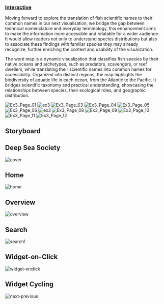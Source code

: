 ### [Interactive](https://jjeeong17.github.io/ex3_final)
Moving forward to explore the translation of fish scientific names to their common names in our next visualisation, we bridge the gap between technical nomenclature and everyday terminology, this enhancement aims to make the information more accessible and relatable for a wider audience. It would allow readers not only to understand species distributions but also to associate these findings with familiar species they may already recognize, further enriching the context and usability of the visualization.

The word map is a dynamic visualization that classifies fish species by their native oceans and archetypes, such as predators, scavengers, or reef dwellers, while translating their scientific names into common names for accessibility. Organized into distinct regions, the map highlights the biodiversity of aquatic life in each ocean, from the Atlantic to the Pacific. It bridges scientific taxonomy and practical understanding, showcasing the relationships between species, their ecological roles, and geographic distribution.

![Ex3_Page_01](https://github.com/user-attachments/assets/82592a71-8950-4b68-92a0-7a96f8efe8a4)
![ex3](https://github.com/user-attachments/assets/4f7d5998-5601-41b2-b7e2-96fc703683af)
![Ex3_Page_03](https://github.com/user-attachments/assets/2658be2c-d773-4363-b426-ec834d67ee75)
![Ex3_Page_04](https://github.com/user-attachments/assets/f5e21406-84b7-4a58-85c3-8a274fb3b75c)
![Ex3_Page_05](https://github.com/user-attachments/assets/b6ccbcdb-433b-4125-aa71-af2deac125b0)
![Ex3_Page_06](https://github.com/user-attachments/assets/d706bbb5-b7c5-4258-8545-3b5bdb0f2552)
![ex3](https://github.com/user-attachments/assets/a6f9e7d8-6fc0-44fc-a945-5520f9c20044)
![Ex3_Page_08](https://github.com/user-attachments/assets/9e7223d1-76a3-4de3-a371-f23914bbeb19)
![Ex3_Page_09](https://github.com/user-attachments/assets/f27c2d1a-a2c8-473c-8b26-5d7442d81c0e)
![Ex3_Page_10](https://github.com/user-attachments/assets/e0cf4d92-76d9-4b22-b023-1da1ebf576ae)
![Ex3_Page_11](https://github.com/user-attachments/assets/621afcc6-3611-4cee-84ef-76e12f4a90f0)
![Ex3_Page_12](https://github.com/user-attachments/assets/84a2953e-d2c9-4e71-b7ea-62692feeba60)

## Storyboard
## Deep Sea Society
![cover](https://github.com/user-attachments/assets/d5aa7466-a52a-4378-9ff5-c7d53bd6dbdb)

## Home
![home](https://github.com/user-attachments/assets/1bd7670b-2f0b-4d77-a72a-8eef9572b1ba)

## Overview
![overview](https://github.com/user-attachments/assets/7911f3fe-8898-4ad5-9b7a-633d6104cf86)

## Search
![search1](https://github.com/user-attachments/assets/01a42a98-7efa-4686-b2ed-d5c654e089bd)

## Widget-on-Click
![widget-onclick](https://github.com/user-attachments/assets/cda7108d-06a6-49f6-9c32-0d564434f89e)

## Widget Cycling
![next-previous](https://github.com/user-attachments/assets/0599b31a-7561-47be-ad15-ea6fe2c9fdaf)

